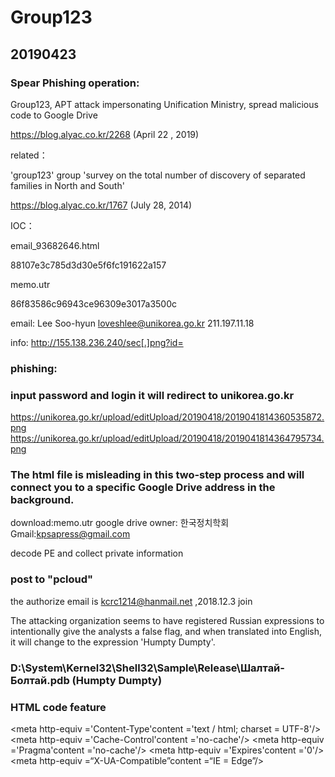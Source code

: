# Group123

## 20190423

### Spear Phishing operation:

Group123, APT attack impersonating Unification Ministry, spread malicious code to Google Drive

https://blog.alyac.co.kr/2268 (April 22 , 2019)


related：

'group123' group 'survey on the total number of discovery of separated families in North and South'

https://blog.alyac.co.kr/1767 (July 28, 2014)

IOC：

email_93682646.html

88107e3c785d3d30e5f6fc191622a157

memo.utr

86f83586c96943ce96309e3017a3500c

email:
Lee Soo-hyun <loveshlee@unikorea.go.kr>
211.197.11.18

info:
http://155.138.236.240/sec[.]png?id=

### phishing:

### input password and login it will redirect to unikorea.go.kr
https://unikorea.go.kr/upload/editUpload/20190418/2019041814360535872.png
https://unikorea.go.kr/upload/editUpload/20190418/2019041814364795734.png

### The html file is misleading in this two-step process and will connect you to a specific Google Drive address in the background.

download:memo.utr
google drive owner: 한국정치학회
Gmail:kpsapress@gmail.com

decode PE and collect private information 
### post to "pcloud"
the authorize email is kcrc1214@hanmail.net ,2018.12.3 join


The attacking organization seems to have registered Russian expressions to intentionally give the analysts a false flag, and when translated into English, it will change to the expression 'Humpty Dumpty'.

### D:\System\Kernel32\Shell32\Sample\Release\Шалтай-Болтай.pdb (Humpty Dumpty)

### HTML code feature

<meta http-equiv ='Content-Type'content ='text / html; charset = UTF-8'/>
<meta http-equiv ='Cache-Control'content ='no-cache'/>
<meta http-equiv ='Pragma'content ='no-cache'/>
<meta http-equiv ='Expires'content ='0'/>
<meta http-equiv =“X-UA-Compatible”content =“IE = Edge”/>




